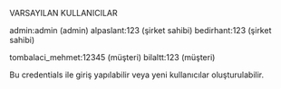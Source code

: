 VARSAYILAN KULLANICILAR

admin:admin (admin)
alpaslant:123 (şirket sahibi)
bedirhant:123 (şirket sahibi)

tombalaci_mehmet:12345 (müşteri)
bilaltt:123 (müşteri)

Bu credentials ile giriş yapılabilir veya yeni kullanıcılar oluşturulabilir.
